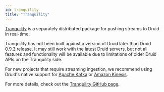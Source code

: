 ```yaml
---
id: tranquility
title: "Tranquility"
---
```


<!--
  ~ Licensed to the Apache Software Foundation (ASF) under one
  ~ or more contributor license agreements.  See the NOTICE file
  ~ distributed with this work for additional information
  ~ regarding copyright ownership.  The ASF licenses this file
  ~ to you under the Apache License, Version 2.0 (the
  ~ "License"); you may not use this file except in compliance
  ~ with the License.  You may obtain a copy of the License at
  ~
  ~   http://www.apache.org/licenses/LICENSE-2.0
  ~
  ~ Unless required by applicable law or agreed to in writing,
  ~ software distributed under the License is distributed on an
  ~ "AS IS" BASIS, WITHOUT WARRANTIES OR CONDITIONS OF ANY
  ~ KIND, either express or implied.  See the License for the
  ~ specific language governing permissions and limitations
  ~ under the License.
  -->

[Tranquility](https://github.com/druid-io/tranquility/) is a separately distributed package for pushing
streams to Druid in real-time. 

Tranquility has not been built against a version of Druid later than Druid 0.9.2
release. It may still work with the latest Druid servers, but not all features and functionality will be available
due to limitations of older Druid APIs on the Tranquility side.

For new projects that require streaming ingestion, we recommend using Druid's native support for
[Apache Kafka](../ingestion/kafka-ingestion.md) or
[Amazon Kinesis](../ingestion/kinesis-ingestion.md).

For more details, check out the [Tranquility GitHub page](https://github.com/druid-io/tranquility/).
